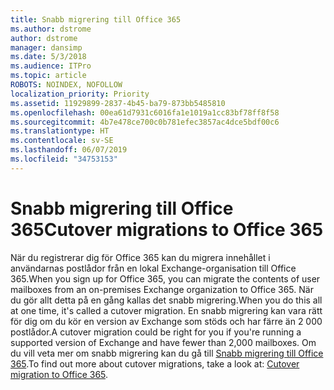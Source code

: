```yaml
---
title: Snabb migrering till Office 365
ms.author: dstrome
author: dstrome
manager: dansimp
ms.date: 5/3/2018
ms.audience: ITPro
ms.topic: article
ROBOTS: NOINDEX, NOFOLLOW
localization_priority: Priority
ms.assetid: 11929899-2837-4b45-ba79-873bb5485810
ms.openlocfilehash: 00ea61d7931c6016fa1e1019a1cc83bf78ff8f58
ms.sourcegitcommit: 4b7e478ce700c0b781efec3857ac4dce5bdf00c6
ms.translationtype: HT
ms.contentlocale: sv-SE
ms.lasthandoff: 06/07/2019
ms.locfileid: "34753153"
---
```

# <a name="cutover-migrations-to-office-365"></a><span data-ttu-id="6ed66-102">Snabb migrering till Office 365</span><span class="sxs-lookup"><span data-stu-id="6ed66-102">Cutover migrations to Office 365</span></span>

<span data-ttu-id="6ed66-103">När du registrerar dig för Office 365 kan du migrera innehållet i användarnas postlådor från en lokal Exchange-organisation till Office 365.</span><span class="sxs-lookup"><span data-stu-id="6ed66-103">When you sign up for Office 365, you can migrate the contents of user mailboxes from an on-premises Exchange organization to Office 365.</span></span> <span data-ttu-id="6ed66-104">När du gör allt detta på en gång kallas det snabb migrering.</span><span class="sxs-lookup"><span data-stu-id="6ed66-104">When you do this all at one time, it's called a cutover migration.</span></span> <span data-ttu-id="6ed66-105">En snabb migrering kan vara rätt för dig om du kör en version av Exchange som stöds och har färre än 2 000 postlådor.</span><span class="sxs-lookup"><span data-stu-id="6ed66-105">A cutover migration could be right for you if you're running a supported version of Exchange and have fewer than 2,000 mailboxes.</span></span> <span data-ttu-id="6ed66-106">Om du vill veta mer om snabb migrering kan du gå till [Snabb migrering till Office 365](https://support.office.com/article/9496e93c-1e59-41a8-9bb3-6e8df0cd81b4.aspx).</span><span class="sxs-lookup"><span data-stu-id="6ed66-106">To find out more about cutover migrations, take a look at: [Cutover migration to Office 365](https://support.office.com/article/9496e93c-1e59-41a8-9bb3-6e8df0cd81b4.aspx).</span></span>
  

